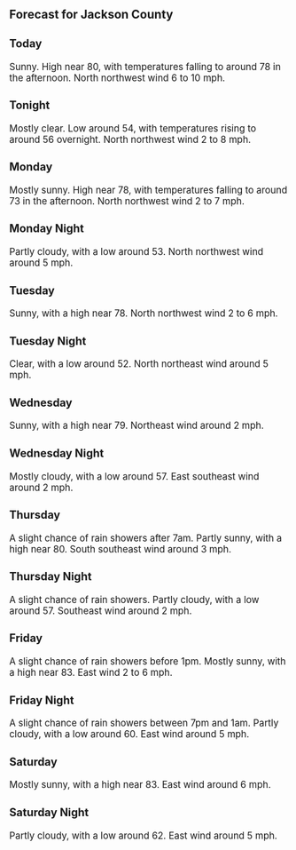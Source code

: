 <div>
   <h2>Forecast for Jackson County</h2>
   <p>
      <div style="font-size:120%">
         <h3>Today</h3>Sunny. High near 80, with temperatures falling to around 78 in the afternoon. North northwest wind 6 to 10 mph.<br></div>
   </p>
   <p>
      <div style="font-size:120%">
         <h3>Tonight</h3>Mostly clear. Low around 54, with temperatures rising to around 56 overnight. North northwest wind 2 to 8 mph.<br></div>
   </p>
   <p>
      <div style="font-size:120%">
         <h3>Monday</h3>Mostly sunny. High near 78, with temperatures falling to around 73 in the afternoon. North northwest wind 2 to 7 mph.<br></div>
   </p>
   <p>
      <div style="font-size:120%">
         <h3>Monday Night</h3>Partly cloudy, with a low around 53. North northwest wind around 5 mph.<br></div>
   </p>
   <p>
      <div style="font-size:120%">
         <h3>Tuesday</h3>Sunny, with a high near 78. North northwest wind 2 to 6 mph.<br></div>
   </p>
   <p>
      <div style="font-size:120%">
         <h3>Tuesday Night</h3>Clear, with a low around 52. North northeast wind around 5 mph.<br></div>
   </p>
   <p>
      <div style="font-size:120%">
         <h3>Wednesday</h3>Sunny, with a high near 79. Northeast wind around 2 mph.<br></div>
   </p>
   <p>
      <div style="font-size:120%">
         <h3>Wednesday Night</h3>Mostly cloudy, with a low around 57. East southeast wind around 2 mph.<br></div>
   </p>
   <p>
      <div style="font-size:120%">
         <h3>Thursday</h3>A slight chance of rain showers after 7am. Partly sunny, with a high near 80. South southeast wind around 3 mph.<br></div>
   </p>
   <p>
      <div style="font-size:120%">
         <h3>Thursday Night</h3>A slight chance of rain showers. Partly cloudy, with a low around 57. Southeast wind around 2 mph.<br></div>
   </p>
   <p>
      <div style="font-size:120%">
         <h3>Friday</h3>A slight chance of rain showers before 1pm. Mostly sunny, with a high near 83. East wind 2 to 6 mph.<br></div>
   </p>
   <p>
      <div style="font-size:120%">
         <h3>Friday Night</h3>A slight chance of rain showers between 7pm and 1am. Partly cloudy, with a low around 60. East wind around 5 mph.<br></div>
   </p>
   <p>
      <div style="font-size:120%">
         <h3>Saturday</h3>Mostly sunny, with a high near 83. East wind around 6 mph.<br></div>
   </p>
   <p>
      <div style="font-size:120%">
         <h3>Saturday Night</h3>Partly cloudy, with a low around 62. East wind around 5 mph.<br></div>
   </p>
</div>
